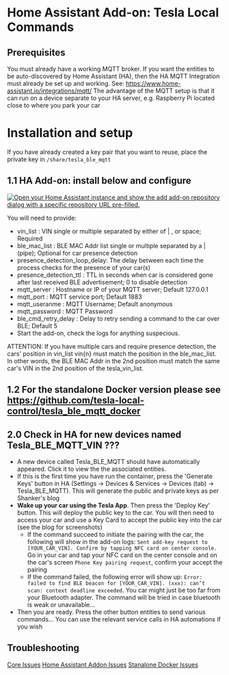 # Home Assistant Add-on: Tesla Local Commands

## Prerequisites

You must already have a working MQTT broker. If you want the entities to be auto-discovered by Home Assistant (HA), then the HA MQTT Integration must already be set up and working. See: https://www.home-assistant.io/integrations/mqtt/
The advantage of the MQTT setup is that it can run on a device separate to your HA server, e.g. Raspberry Pi located close to where you park your car 

# Installation and setup

If you have already created a key pair that you want to reuse, place the private key in `/share/tesla_ble_mqtt`

## 1.1 HA Add-on: install below and configure

[![Open your Home Assistant instance and show the add add-on repository dialog with a specific repository URL pre-filled.](https://my.home-assistant.io/badges/supervisor_add_addon_repository.svg)](https://my.home-assistant.io/redirect/supervisor_add_addon_repository/?repository_url=https://github.com/tesla-local-control/tesla-local-control-addon)


You will need to provide:
- vin_list : VIN single or multiple separated by either of | , or space; Required
- ble_mac_list : BLE MAC Addr list single or multiple separated by a | (pipe); Optional for car presence detection
- presence_detection_loop_delay: The delay between each time the process checks for the presence of your car(s)
- presence_detection_ttl : TTL in seconds when car is considered gone after last received BLE advertisement; 0 to disable detection
- mqtt_server : Hostname or IP of your MQTT server; Default 127.0.0.1
- mqtt_port : MQTT service port; Default 1883
- mqtt_useranme : MQTT Username; Default anonymous
- mqtt_password : MQTT Password
- ble_cmd_retry_delay : Delay to retry sending a command to the car over BLE; Default 5
- Start the add-on, check the logs for anything suspecious.

ATTENTION: If you have multiple cars and require presence detection, the cars' position in vin_list vin{n} must match the position in the ble_mac_list. In other words, the BLE MAC Addr in the 2nd position must match the same car's VIN in the 2nd position of the tesla_vin_list.

## 1.2 For the standalone Docker version please see https://github.com/tesla-local-control/tesla_ble_mqtt_docker

## 2.0 Check in HA for new devices named Tesla_BLE_MQTT_VIN ???

- A new device called Tesla_BLE_MQTT should have automatically appeared. Click it to view the the associated entities.
- If this is the first time you have run the container, press the 'Generate Keys' button in HA (Settings -> Devices & Services -> Devices (tab) -> Tesla_BLE_MQTT). This will generate the public and private keys as per Shanker's blog
- **Wake up your car using the Tesla App**. Then press the 'Deploy Key' button. This will deploy the public key to the car. You will then need to access your car and use a Key Card to accept the public key into the car (see the blog for screenshots)
  - If the command succeed to initiate the pairing with the car, the following will show in the add-on logs: `Sent add-key request to [YOUR_CAR_VIN]. Confirm by tapping NFC card on center console.` Go in your car and tap your NFC card on the center console and on the car's screen `Phone Key pairing request`, confirm your accept the pairing
  - If the command failed, the following error will show up: `Error: failed to find BLE beacon for [YOUR_CAR_VIN]. (xxx): can’t scan: context deadline exceeded`. You car might just be too far from your Bluetooth adapter. The command will be tried in case bluetooth is weak or unavailable...
- Then you are ready. Press the other button entities to send various commands... You can use the relevant service calls in HA automations if you wish



## Troubleshooting

[Core Issues](https://github.com/tesla-local-control/tesla_ble_mqtt_core/issues)
[Home Assistant Addon Issues](https://github.com/tesla-local-control/tesla-local-control-addon/issues)
[Stanalone Docker Issues](https://github.com/tesla-local-control/tesla_ble_mqtt_docker/issues)
